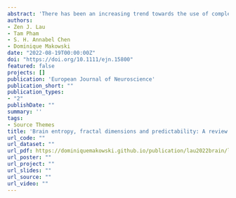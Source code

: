 ```yaml
---
abstract: 'There has been an increasing trend towards the use of complexity analysis in quantifying neural activity measured by electroencephalography (EEG) signals. On top of revealing complex neuronal processes of the brain that may not be possible with linear approaches, EEG complexity measures have also demonstrated their potential as biomarkers of psychopathology such as depression and schizophrenia. Unfortunately, the opacity of algorithms and descriptions originating from mathematical concepts have made it difficult to understand what complexity is and how to draw consistent conclusions when applied within psychology and neuropsychiatry research. In this review, we provide an overview and entry-level explanation of existing EEG complexity measures, which can be broadly categorized as measures of predictability and regularity. We then synthesize complexity findings across different areas of psychological science, namely, in consciousness research, mood and anxiety disorders, schizophrenia, neurodevelopmental and neurodegenerative disorders, as well as changes across the lifespan, while addressing some theoretical and methodological issues underlying the discrepancies in the data. Finally, we present important considerations when choosing and interpreting these metrics.'
authors:
- Zen J. Lau
- Tam Pham
- S. H. Annabel Chen
- Dominique Makowski
date: "2022-08-19T00:00:00Z"
doi: "https://doi.org/10.1111/ejn.15800"
featured: false
projects: []
publication: 'European Journal of Neuroscience'
publication_short: ""
publication_types:
- "2"
publishDate: ""
summary: ''
tags:
- Source Themes
title: 'Brain entropy, fractal dimensions and predictability: A review of complexity measures for EEG in healthy and neuropsychiatric populations'
url_code: ""
url_dataset: ""
url_pdf: https://dominiquemakowski.github.io/publication/lau2022brain/lau2022brain.pdf
url_poster: ""
url_project: ""
url_slides: ""
url_source: ""
url_video: ""
---
```

